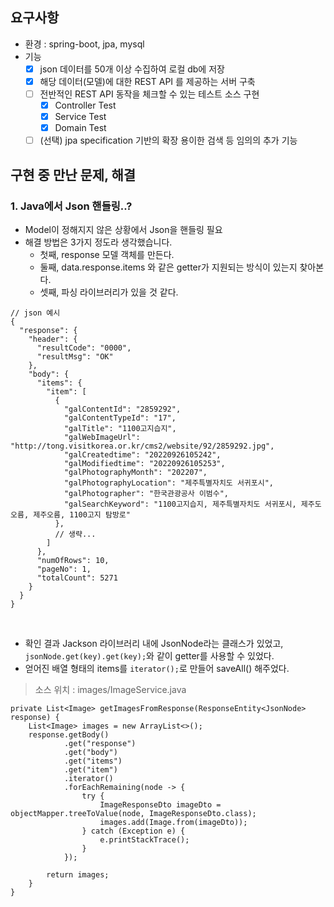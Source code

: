 ## 요구사항

- 환경 : spring-boot, jpa, mysql
- 기능
    - [x] json 데이터를 50개 이상 수집하여 로컬 db에 저장
    - [x] 해당 데이터(모델)에 대한 REST API 를 제공하는 서버 구축
    - [ ] 전반적인 REST API 동작을 체크할 수 있는 테스트 소스 구현
        - [x] Controller Test
        - [x] Service Test
        - [x] Domain Test
    - [ ] (선택) jpa specification 기반의 확장 용이한 검색 등 임의의 추가 기능

## 구현 중 만난 문제, 해결

### 1. Java에서 Json 핸들링..?

- Model이 정해지지 않은 상황에서 Json을 핸들링 필요
- 해결 방법은 3가지 정도라 생각했습니다.
    - 첫째, response 모델 객체를 만든다.
    - 둘째, data.response.items 와 같은 getter가 지원되는 방식이 있는지 찾아본다.
    - 셋째, 파싱 라이브러리가 있을 것 같다.

```
// json 예시
{
  "response": {
    "header": {
      "resultCode": "0000",
      "resultMsg": "OK"
    },
    "body": {
      "items": {
        "item": [
          {
            "galContentId": "2859292",
            "galContentTypeId": "17",
            "galTitle": "1100고지습지",
            "galWebImageUrl": "http://tong.visitkorea.or.kr/cms2/website/92/2859292.jpg",
            "galCreatedtime": "20220926105242",
            "galModifiedtime": "20220926105253",
            "galPhotographyMonth": "202207",
            "galPhotographyLocation": "제주특별자치도 서귀포시",
            "galPhotographer": "한국관광공사 이범수",
            "galSearchKeyword": "1100고지습지, 제주특별자치도 서귀포시, 제주도 오름, 제주오름, 1100고지 탐방로"
          },
          // 생략...
        ]
      },
      "numOfRows": 10,
      "pageNo": 1,
      "totalCount": 5271
    }
  }
}

```

<br>

- 확인 결과 Jackson 라이브러리 내에 JsonNode라는 클래스가 있었고, `jsonNode.get(key).get(key);`와 같이 getter를 사용할 수 있었다.
- 얻어진 배열 형태의 items를 `iterator();`로 만들어 saveAll() 해주었다.

> 소스 위치 : images/ImageService.java

```
private List<Image> getImagesFromResponse(ResponseEntity<JsonNode> response) {
    List<Image> images = new ArrayList<>();
    response.getBody()
            .get("response")
            .get("body")
            .get("items")
            .get("item")
            .iterator()
            .forEachRemaining(node -> {
                try {
                    ImageResponseDto imageDto = objectMapper.treeToValue(node, ImageResponseDto.class);
                    images.add(Image.from(imageDto));
                } catch (Exception e) {
                    e.printStackTrace();
                }
            });

        return images;
    }
}
```
